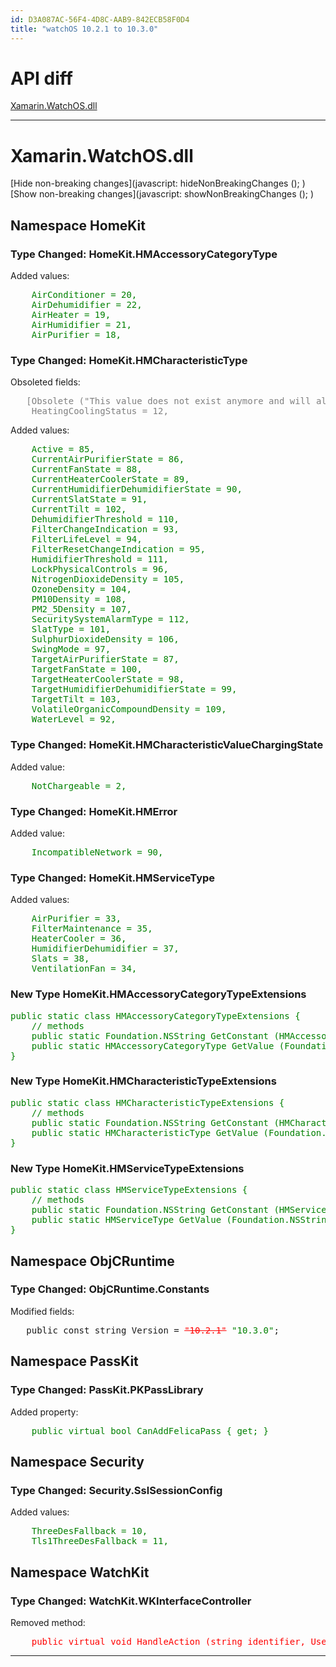 ```yaml
---
id: D3A087AC-56F4-4D8C-AAB9-842ECB58F0D4
title: "watchOS 10.2.1 to 10.3.0"
---
```


# API diff

 [Xamarin.WatchOS.dll](#diff/xi/Xamarin.WatchOS/Xamarin.WatchOS.html)

   


   


 <hr>

 <style scoped="">
	.obsolete { color: gray; }
	.added { color: green; }
	.removed-inline { text-decoration: line-through; }
	.removed-breaking-inline { color: red;}
	.added-breaking-inline { text-decoration: underline; }
	.nonbreaking { color: black; }
	.breaking { color: red; }
</style> <script type="text/javascript">
	// Only some elements have 'data-is-[non-]breaking' attributes. Here we
	// iterate over all descendents elements, and set 'data-is-[non-]breaking'
	// depending on whether there are any descendents with that attribute.
	function propagateDataAttribute (element)
	{
		if (element.hasAttribute ('data-is-propagated'))
			return;

		var i;
		var any_breaking = element.hasAttribute ('data-is-breaking');
		var any_non_breaking = element.hasAttribute ('data-is-non-breaking');
		for (i = 0; i < element.children.length; i++) {
			var el = element.children [i];
			propagateDataAttribute (el);
			any_breaking |= el.hasAttribute ('data-is-breaking');
			any_non_breaking |= el.hasAttribute ('data-is-non-breaking');
		}
		
		if (any_breaking)
			element.setAttribute ('data-is-breaking', null);
		else if (any_non_breaking)
			element.setAttribute ('data-is-non-breaking', null);
		element.setAttribute ('data-is-propagated', null);
	}

	function hideNonBreakingChanges ()
	{
		var topNodes = document.querySelectorAll ('[data-is-topmost]');
		var n;
		var i;
		for (n = 0; n < topNodes.length; n++) {
			propagateDataAttribute (topNodes [n]);
			var elements = topNodes [n].querySelectorAll ('[data-is-non-breaking]');
			for (i = 0; i < elements.length; i++) {
				var el = elements [i];
				if (!el.hasAttribute ('data-original-display'))
					el.setAttribute ('data-original-display', el.style.display);
				el.style.display = 'none';
			}
		}
		
		var links = document.getElementsByClassName ('hide-nonbreaking');
		for (i = 0; i < links.length; i++)
			links [i].style.display = 'none';
		links = document.getElementsByClassName ('restore-nonbreaking');
		for (i = 0; i < links.length; i++)
			links [i].style.display = '';
	}

	function showNonBreakingChanges ()
	{
		var elements = document.querySelectorAll ('[data-original-display]');
		var i;
		for (i = 0; i < elements.length; i++) {
			var el = elements [i];
			el.style.display = el.getAttribute ('data-original-display');
		}

		var links = document.getElementsByClassName ('hide-nonbreaking');
		for (i = 0; i < links.length; i++)
			links [i].style.display = '';
		links = document.getElementsByClassName ('restore-nonbreaking');
		for (i = 0; i < links.length; i++)
			links [i].style.display = 'none';
	}
</script><h1 id='diff/xi/Xamarin.WatchOS/Xamarin.WatchOS.html'>Xamarin.WatchOS.dll</h1>

 [Hide non-breaking changes](javascript: hideNonBreakingChanges (); ) [Show non-breaking changes](javascript: showNonBreakingChanges (); )   
<div data-is-topmost="">
<!-- start namespace HomeKit --> <div> 
<h2>Namespace HomeKit</h2>
<!-- start type HMAccessoryCategoryType --> <div>
<h3>Type Changed: HomeKit.HMAccessoryCategoryType</h3>
<div>
<p>Added values:</p>
<pre class='added' data-is-non-breaking="">
	<span class='added added-field ' data-is-non-breaking="">AirConditioner = 20,</span>
	<span class='added added-field ' data-is-non-breaking="">AirDehumidifier = 22,</span>
	<span class='added added-field ' data-is-non-breaking="">AirHeater = 19,</span>
	<span class='added added-field ' data-is-non-breaking="">AirHumidifier = 21,</span>
	<span class='added added-field ' data-is-non-breaking="">AirPurifier = 18,</span>
</pre>
</div>

</div> <!-- end type HMAccessoryCategoryType -->
<!-- start type HMCharacteristicType --> <div>
<h3>Type Changed: HomeKit.HMCharacteristicType</h3>
<p>Obsoleted fields:</p>
<pre>
<div data-is-non-breaking="">	<span class='obsolete obsolete-field' data-is-non-breaking="">[Obsolete ("This value does not exist anymore and will always return null")]
	HeatingCoolingStatus = 12,</span>
</div></pre>
<div>
<p>Added values:</p>
<pre class='added' data-is-non-breaking="">
	<span class='added added-field ' data-is-non-breaking="">Active = 85,</span>
	<span class='added added-field ' data-is-non-breaking="">CurrentAirPurifierState = 86,</span>
	<span class='added added-field ' data-is-non-breaking="">CurrentFanState = 88,</span>
	<span class='added added-field ' data-is-non-breaking="">CurrentHeaterCoolerState = 89,</span>
	<span class='added added-field ' data-is-non-breaking="">CurrentHumidifierDehumidifierState = 90,</span>
	<span class='added added-field ' data-is-non-breaking="">CurrentSlatState = 91,</span>
	<span class='added added-field ' data-is-non-breaking="">CurrentTilt = 102,</span>
	<span class='added added-field ' data-is-non-breaking="">DehumidifierThreshold = 110,</span>
	<span class='added added-field ' data-is-non-breaking="">FilterChangeIndication = 93,</span>
	<span class='added added-field ' data-is-non-breaking="">FilterLifeLevel = 94,</span>
	<span class='added added-field ' data-is-non-breaking="">FilterResetChangeIndication = 95,</span>
	<span class='added added-field ' data-is-non-breaking="">HumidifierThreshold = 111,</span>
	<span class='added added-field ' data-is-non-breaking="">LockPhysicalControls = 96,</span>
	<span class='added added-field ' data-is-non-breaking="">NitrogenDioxideDensity = 105,</span>
	<span class='added added-field ' data-is-non-breaking="">OzoneDensity = 104,</span>
	<span class='added added-field ' data-is-non-breaking="">PM10Density = 108,</span>
	<span class='added added-field ' data-is-non-breaking="">PM2_5Density = 107,</span>
	<span class='added added-field ' data-is-non-breaking="">SecuritySystemAlarmType = 112,</span>
	<span class='added added-field ' data-is-non-breaking="">SlatType = 101,</span>
	<span class='added added-field ' data-is-non-breaking="">SulphurDioxideDensity = 106,</span>
	<span class='added added-field ' data-is-non-breaking="">SwingMode = 97,</span>
	<span class='added added-field ' data-is-non-breaking="">TargetAirPurifierState = 87,</span>
	<span class='added added-field ' data-is-non-breaking="">TargetFanState = 100,</span>
	<span class='added added-field ' data-is-non-breaking="">TargetHeaterCoolerState = 98,</span>
	<span class='added added-field ' data-is-non-breaking="">TargetHumidifierDehumidifierState = 99,</span>
	<span class='added added-field ' data-is-non-breaking="">TargetTilt = 103,</span>
	<span class='added added-field ' data-is-non-breaking="">VolatileOrganicCompoundDensity = 109,</span>
	<span class='added added-field ' data-is-non-breaking="">WaterLevel = 92,</span>
</pre>
</div>

</div> <!-- end type HMCharacteristicType -->
<!-- start type HMCharacteristicValueChargingState --> <div>
<h3>Type Changed: HomeKit.HMCharacteristicValueChargingState</h3>
<div>
<p>Added value:</p>
<pre class='added' data-is-non-breaking="">
	<span class='added added-field ' data-is-non-breaking="">NotChargeable = 2,</span>
</pre>
</div>

</div> <!-- end type HMCharacteristicValueChargingState -->
<!-- start type HMError --> <div>
<h3>Type Changed: HomeKit.HMError</h3>
<div>
<p>Added value:</p>
<pre class='added' data-is-non-breaking="">
	<span class='added added-field ' data-is-non-breaking="">IncompatibleNetwork = 90,</span>
</pre>
</div>

</div> <!-- end type HMError -->
<!-- start type HMServiceType --> <div>
<h3>Type Changed: HomeKit.HMServiceType</h3>
<div>
<p>Added values:</p>
<pre class='added' data-is-non-breaking="">
	<span class='added added-field ' data-is-non-breaking="">AirPurifier = 33,</span>
	<span class='added added-field ' data-is-non-breaking="">FilterMaintenance = 35,</span>
	<span class='added added-field ' data-is-non-breaking="">HeaterCooler = 36,</span>
	<span class='added added-field ' data-is-non-breaking="">HumidifierDehumidifier = 37,</span>
	<span class='added added-field ' data-is-non-breaking="">Slats = 38,</span>
	<span class='added added-field ' data-is-non-breaking="">VentilationFan = 34,</span>
</pre>
</div>

</div> <!-- end type HMServiceType -->
<div> <!-- start type HMAccessoryCategoryTypeExtensions -->
<h3>New Type HomeKit.HMAccessoryCategoryTypeExtensions</h3>
<pre class='added' data-is-non-breaking="">
public static class HMAccessoryCategoryTypeExtensions {
	// methods
	<span class='added added-method ' data-is-non-breaking="">public static Foundation.NSString GetConstant (HMAccessoryCategoryType self);</span>
	<span class='added added-method ' data-is-non-breaking="">public static HMAccessoryCategoryType GetValue (Foundation.NSString constant);</span>
}
</pre>
</div> <!-- end type HMAccessoryCategoryTypeExtensions -->
<div> <!-- start type HMCharacteristicTypeExtensions -->
<h3>New Type HomeKit.HMCharacteristicTypeExtensions</h3>
<pre class='added' data-is-non-breaking="">
public static class HMCharacteristicTypeExtensions {
	// methods
	<span class='added added-method ' data-is-non-breaking="">public static Foundation.NSString GetConstant (HMCharacteristicType self);</span>
	<span class='added added-method ' data-is-non-breaking="">public static HMCharacteristicType GetValue (Foundation.NSString constant);</span>
}
</pre>
</div> <!-- end type HMCharacteristicTypeExtensions -->
<div> <!-- start type HMServiceTypeExtensions -->
<h3>New Type HomeKit.HMServiceTypeExtensions</h3>
<pre class='added' data-is-non-breaking="">
public static class HMServiceTypeExtensions {
	// methods
	<span class='added added-method ' data-is-non-breaking="">public static Foundation.NSString GetConstant (HMServiceType self);</span>
	<span class='added added-method ' data-is-non-breaking="">public static HMServiceType GetValue (Foundation.NSString constant);</span>
}
</pre>
</div> <!-- end type HMServiceTypeExtensions -->

</div> <!-- end namespace HomeKit -->
<!-- start namespace ObjCRuntime --> <div> 
<h2>Namespace ObjCRuntime</h2>
<!-- start type Constants --> <div>
<h3>Type Changed: ObjCRuntime.Constants</h3>
<p>Modified fields:</p>
<pre>
<div data-is-breaking="">	public const string Version = <span class='removed removed-inline removed-breaking-inline'>"10.2.1"</span> <span class='added '>"10.3.0"</span>;
</div></pre>

</div> <!-- end type Constants -->

</div> <!-- end namespace ObjCRuntime -->
<!-- start namespace PassKit --> <div> 
<h2>Namespace PassKit</h2>
<!-- start type PKPassLibrary --> <div>
<h3>Type Changed: PassKit.PKPassLibrary</h3>
<div>
<p>Added property:</p>
<pre>
	<span class='added added-property ' data-is-non-breaking="">public virtual bool CanAddFelicaPass { get; }</span>
</pre>
</div>

</div> <!-- end type PKPassLibrary -->

</div> <!-- end namespace PassKit -->
<!-- start namespace Security --> <div> 
<h2>Namespace Security</h2>
<!-- start type SslSessionConfig --> <div>
<h3>Type Changed: Security.SslSessionConfig</h3>
<div>
<p>Added values:</p>
<pre class='added' data-is-non-breaking="">
	<span class='added added-field ' data-is-non-breaking="">ThreeDesFallback = 10,</span>
	<span class='added added-field ' data-is-non-breaking="">Tls1ThreeDesFallback = 11,</span>
</pre>
</div>

</div> <!-- end type SslSessionConfig -->

</div> <!-- end namespace Security -->
<!-- start namespace WatchKit --> <div> 
<h2>Namespace WatchKit</h2>
<!-- start type WKInterfaceController --> <div>
<h3>Type Changed: WatchKit.WKInterfaceController</h3>
<p>Removed method:</p>

<pre>
	<span class='removed removed-method breaking' data-is-breaking="">public virtual void HandleAction (string identifier, UserNotifications.UNNotification notification);</span>
</pre>

</div> <!-- end type WKInterfaceController -->

</div> <!-- end namespace WatchKit -->
</div>



   


 <hr>
